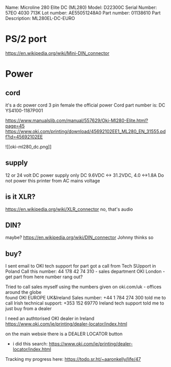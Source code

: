 Name: Microline 280 Elite DC (ML280)
Model: D22300C
Serial Number: 57EO 4030 713K
Lot number: AE55051248A0
Part number: 01138610
Part Description: ML280EL-DC-EURO

# PS/2 port
https://en.wikipedia.org/wiki/Mini-DIN_connector

# Power
## cord
it's a dc power cord 3 pin female
the official power Cord part number is: DC YS4100-1187P001

https://www.manualslib.com/manual/557629/Oki-Ml280-Elite.html?page=45
https://www.oki.com/printing/download/45692102EE1_ML280_EN_31555.pdf?id=45692102EE

![[oki-ml280_dc.png]]

## supply
12 or 24 volt DC power supply only
DC 9.6VDC <-> 31.2VDC, 4.0 <->1.8A
Do not power this printer from AC mains voltage

## is it XLR?
https://en.wikipedia.org/wiki/XLR_connector
no, that's audio

## DIN?
maybe? https://en.wikipedia.org/wiki/DIN_connector
Johnny thinks so

## buy?

I sent email to OKI tech support for part
	got a call from Tech SUpport in Poland
		Call this number: 44 178 42 74 310 - sales department OKI London - get part from here
			number rang out?
			
Tried to call sales myself using the numbers given on oki.com/uk - offices around  the globe			
	found OKI EUROPE UK&Ireland Sales number: +44 1 784 274 300
		told me to call Irish technical support: +353 152 69770
			Ireland
				tech support told me to just buy from a dealer

I need an authtorised OKI dealer in Ireland
https://www.oki.com/ie/printing/dealer-locator/index.html

on the main websie there is a DEALER LOCATOR button
- i did this search: https://www.oki.com/ie/printing/dealer-locator/index.html

Tracking my progress here: https://todo.sr.ht/~aaronkelly/life/47